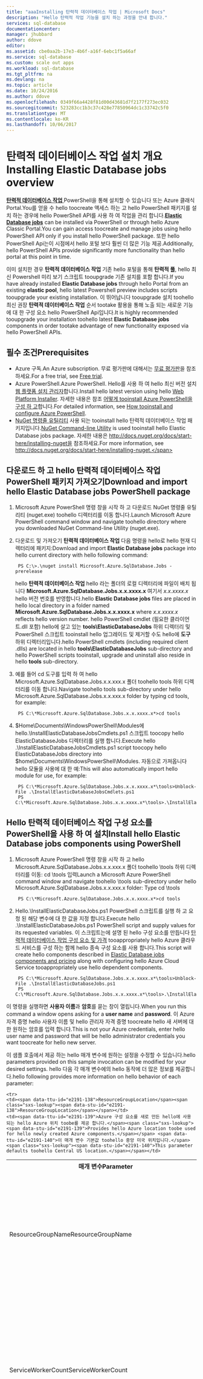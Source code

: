 ```yaml
---
title: "aaaInstalling 탄력적 데이터베이스 작업 | Microsoft Docs"
description: "Hello 탄력적 작업 기능을 설치 하는 과정을 안내 합니다."
services: sql-database
documentationcenter: 
manager: jhubbard
author: ddove
editor: 
ms.assetid: cbe0aa2b-17e3-4b6f-a16f-6ebc1f5a66af
ms.service: sql-database
ms.custom: scale out apps
ms.workload: sql-database
ms.tgt_pltfrm: na
ms.devlang: na
ms.topic: article
ms.date: 10/24/2016
ms.author: ddove
ms.openlocfilehash: 0349f66a4428f81d00d43681d7f2177f273ec032
ms.sourcegitcommit: 523283cc1b3c37c428e77850964dc1c33742c5f0
ms.translationtype: MT
ms.contentlocale: ko-KR
ms.lasthandoff: 10/06/2017
---
```

# <a name="installing-elastic-database-jobs-overview"></a><span data-ttu-id="e2191-103">탄력적 데이터베이스 작업 설치 개요</span><span class="sxs-lookup"><span data-stu-id="e2191-103">Installing Elastic Database jobs overview</span></span>
<span data-ttu-id="e2191-104">[**탄력적 데이터베이스 작업** ](sql-database-elastic-jobs-overview.md) PowerShell을 통해 설치할 수 있습니다 또는 Azure 클래식 Portal.You를 얻을 수 hello toocreate 액세스 하는 고 hello PowerShell 패키지를 설치 하는 경우에 hello PowerShell API를 사용 하 여 작업을 관리 합니다.</span><span class="sxs-lookup"><span data-stu-id="e2191-104">[**Elastic Database jobs**](sql-database-elastic-jobs-overview.md) can be installed via PowerShell or through hello Azure Classic Portal.You can gain access toocreate and manage jobs using hello PowerShell API only if you install hello PowerShell package.</span></span> <span data-ttu-id="e2191-105">또한 hello PowerShell Api는이 시점에서 hello 포털 보다 훨씬 더 많은 기능 제공.</span><span class="sxs-lookup"><span data-stu-id="e2191-105">Additionally, hello PowerShell APIs provide significantly more functionality than hello portal at this point in time.</span></span>

<span data-ttu-id="e2191-106">이미 설치한 경우 **탄력적 데이터베이스 작업** 기존 hello 포털을 통해 **탄력적 풀**, hello 최신 Powershell 미리 보기 스크립트 tooupgrade 기존 설치를 포함 합니다.</span><span class="sxs-lookup"><span data-stu-id="e2191-106">If you have already installed **Elastic Database jobs** through hello Portal from an existing **elastic pool**, hello latest Powershell preview includes scripts tooupgrade your existing installation.</span></span> <span data-ttu-id="e2191-107">이 뛰어납니다 tooupgrade 설치 toohello 최신 권장 **탄력적 데이터베이스 작업** 순서 tootake 활용을 통해 노출 되는 새로운 기능에 대 한 구성 요소 hello PowerShell Api입니다.</span><span class="sxs-lookup"><span data-stu-id="e2191-107">It is highly recommended tooupgrade your installation toohello latest **Elastic Database jobs** components in order tootake advantage of new functionality exposed via hello PowerShell APIs.</span></span>

## <a name="prerequisites"></a><span data-ttu-id="e2191-108">필수 조건</span><span class="sxs-lookup"><span data-stu-id="e2191-108">Prerequisites</span></span>
* <span data-ttu-id="e2191-109">Azure 구독.</span><span class="sxs-lookup"><span data-stu-id="e2191-109">An Azure subscription.</span></span> <span data-ttu-id="e2191-110">무료 평가판에 대해서는 [무료 평가판](https://azure.microsoft.com/pricing/free-trial/)을 참조하세요.</span><span class="sxs-lookup"><span data-stu-id="e2191-110">For a free trial, see [Free trial](https://azure.microsoft.com/pricing/free-trial/).</span></span>
* <span data-ttu-id="e2191-111">Azure PowerShell.</span><span class="sxs-lookup"><span data-stu-id="e2191-111">Azure PowerShell.</span></span> <span data-ttu-id="e2191-112">Hello를 사용 하 여 hello 최신 버전 설치 [웹 플랫폼 설치 관리자](http://go.microsoft.com/fwlink/p/?linkid=320376)합니다.</span><span class="sxs-lookup"><span data-stu-id="e2191-112">Install hello latest version using hello [Web Platform Installer](http://go.microsoft.com/fwlink/p/?linkid=320376).</span></span> <span data-ttu-id="e2191-113">자세한 내용은 참조 [어떻게 tooinstall Azure PowerShell을 구성 하 고](/powershell/azure/overview)합니다.</span><span class="sxs-lookup"><span data-stu-id="e2191-113">For detailed information, see [How tooinstall and configure Azure PowerShell](/powershell/azure/overview).</span></span>
* <span data-ttu-id="e2191-114">[NuGet 명령줄 유틸리티](https://nuget.org/nuget.exe) 사용 되는 tooinstall hello 탄력적 데이터베이스 작업 패키지입니다.</span><span class="sxs-lookup"><span data-stu-id="e2191-114">[NuGet Command-line Utility](https://nuget.org/nuget.exe) is used tooinstall hello Elastic Database jobs package.</span></span> <span data-ttu-id="e2191-115">자세한 내용은 http://docs.nuget.org/docs/start-here/installing-nuget을 참조하세요.</span><span class="sxs-lookup"><span data-stu-id="e2191-115">For more information, see http://docs.nuget.org/docs/start-here/installing-nuget.</span></span>

## <a name="download-and-import-hello-elastic-database-jobs-powershell-package"></a><span data-ttu-id="e2191-116">다운로드 하 고 hello 탄력적 데이터베이스 작업 PowerShell 패키지 가져오기</span><span class="sxs-lookup"><span data-stu-id="e2191-116">Download and import hello Elastic Database jobs PowerShell package</span></span>
1. <span data-ttu-id="e2191-117">Microsoft Azure PowerShell 명령 창을 시작 하 고 다운로드 NuGet 명령줄 유틸리티 (nuget.exe) toohello 디렉터리를 이동 합니다.</span><span class="sxs-lookup"><span data-stu-id="e2191-117">Launch Microsoft Azure PowerShell command window and navigate toohello directory where you downloaded NuGet Command-line Utility (nuget.exe).</span></span>
2. <span data-ttu-id="e2191-118">다운로드 및 가져오기 **탄력적 데이터베이스 작업** 다음 명령을 hello로 hello 현재 디렉터리에 패키지:</span><span class="sxs-lookup"><span data-stu-id="e2191-118">Download and import **Elastic Database jobs** package into hello current directory with hello following command:</span></span>
   
        PS C:\>.\nuget install Microsoft.Azure.SqlDatabase.Jobs -prerelease
   
    <span data-ttu-id="e2191-119">hello **탄력적 데이터베이스 작업** hello 라는 폴더의 로컬 디렉터리에 파일이 배치 됩니다 **Microsoft.Azure.SqlDatabase.Jobs.x.x.xxxx.x** 여기서 *x.x.xxxx.x* hello 버전 번호를 반영합니다.</span><span class="sxs-lookup"><span data-stu-id="e2191-119">hello **Elastic Database jobs** files are placed in hello local directory in a folder named **Microsoft.Azure.SqlDatabase.Jobs.x.x.xxxx.x** where *x.x.xxxx.x* reflects hello version number.</span></span> <span data-ttu-id="e2191-120">hello PowerShell cmdlet (필요한 클라이언트.dll 포함) hello에 살고 있는 **tools\ElasticDatabaseJobs** 하위 디렉터리 및 PowerShell 스크립트 tooinstall hello 업그레이드 및 제거할 수도 hello에  **도구** 하위 디렉터리입니다.</span><span class="sxs-lookup"><span data-stu-id="e2191-120">hello PowerShell cmdlets (including required client .dlls) are located in hello **tools\ElasticDatabaseJobs** sub-directory and hello PowerShell scripts tooinstall, upgrade and uninstall also reside in hello **tools** sub-directory.</span></span>
3. <span data-ttu-id="e2191-121">예를 들어 cd 도구를 입력 하 여 hello Microsoft.Azure.SqlDatabase.Jobs.x.x.xxx.x 폴더 toohello tools 하위 디렉터리를 이동 합니다.</span><span class="sxs-lookup"><span data-stu-id="e2191-121">Navigate toohello tools sub-directory under hello Microsoft.Azure.SqlDatabase.Jobs.x.x.xxx.x folder by typing cd tools, for example:</span></span>
   
        PS C:\*Microsoft.Azure.SqlDatabase.Jobs.x.x.xxxx.x*>cd tools

4. <span data-ttu-id="e2191-122">$Home\Documents\WindowsPowerShell\Modules에 hello.\InstallElasticDatabaseJobsCmdlets.ps1 스크립트 toocopy hello ElasticDatabaseJobs 디렉터리를 실행 합니다.</span><span class="sxs-lookup"><span data-stu-id="e2191-122">Execute hello .\InstallElasticDatabaseJobsCmdlets.ps1 script toocopy hello ElasticDatabaseJobs directory into $home\Documents\WindowsPowerShell\Modules.</span></span> <span data-ttu-id="e2191-123">자동으로 가져옵니다 hello 모듈을 사용에 대 한 예:</span><span class="sxs-lookup"><span data-stu-id="e2191-123">This will also automatically import hello module for use, for example:</span></span>
   
        PS C:\*Microsoft.Azure.SqlDatabase.Jobs.x.x.xxxx.x*\tools>Unblock-File .\InstallElasticDatabaseJobsCmdlets.ps1
        PS C:\*Microsoft.Azure.SqlDatabase.Jobs.x.x.xxxx.x*\tools>.\InstallElasticDatabaseJobsCmdlets.ps1

## <a name="install-hello-elastic-database-jobs-components-using-powershell"></a><span data-ttu-id="e2191-124">Hello 탄력적 데이터베이스 작업 구성 요소를 PowerShell을 사용 하 여 설치</span><span class="sxs-lookup"><span data-stu-id="e2191-124">Install hello Elastic Database jobs components using PowerShell</span></span>
1. <span data-ttu-id="e2191-125">Microsoft Azure PowerShell 명령 창을 시작 하 고 hello Microsoft.Azure.SqlDatabase.Jobs.x.x.xxx.x 폴더 toohello \tools 하위 디렉터리를 이동: cd \tools 입력</span><span class="sxs-lookup"><span data-stu-id="e2191-125">Launch a Microsoft Azure PowerShell command window and navigate toohello \tools sub-directory under hello Microsoft.Azure.SqlDatabase.Jobs.x.x.xxx.x folder: Type cd \tools</span></span>
   
        PS C:\*Microsoft.Azure.SqlDatabase.Jobs.x.x.xxxx.x*>cd tools

2. <span data-ttu-id="e2191-126">Hello.\InstallElasticDatabaseJobs.ps1 PowerShell 스크립트를 실행 하 고 요청 된 해당 변수에 대 한 값을 지정 합니다.</span><span class="sxs-lookup"><span data-stu-id="e2191-126">Execute hello .\InstallElasticDatabaseJobs.ps1 PowerShell script and supply values for its requested variables.</span></span> <span data-ttu-id="e2191-127">이 스크립트는에 설명 된 hello 구성 요소를 만듭니다 [탄력적 데이터베이스 작업 구성 요소 및 가격](sql-database-elastic-jobs-overview.md#components-and-pricing) tooappropriately hello Azure 클라우드 서비스를 구성 하는 함께 hello 종속 구성 요소를 사용 합니다.</span><span class="sxs-lookup"><span data-stu-id="e2191-127">This script will create hello components described in [Elastic Database jobs components and pricing](sql-database-elastic-jobs-overview.md#components-and-pricing) along with configuring hello Azure Cloud Service tooappropriately use hello dependent components.</span></span>

        PS C:\*Microsoft.Azure.SqlDatabase.Jobs.x.x.xxxx.x*\tools>Unblock-File .\InstallElasticDatabaseJobs.ps1
        PS C:\*Microsoft.Azure.SqlDatabase.Jobs.x.x.xxxx.x*\tools>.\InstallElasticDatabaseJobs.ps1

<span data-ttu-id="e2191-128">이 명령을 실행하면 **사용자 이름**과 **암호**를 묻는 창이 열립니다.</span><span class="sxs-lookup"><span data-stu-id="e2191-128">When you run this command a window opens asking for a **user name** and **password**.</span></span> <span data-ttu-id="e2191-129">이 Azure 자격 증명 hello 사용자 이름 및 hello 관리자 자격 증명 toocreate hello 새 서버에 대 한 원하는 암호를 입력 합니다.</span><span class="sxs-lookup"><span data-stu-id="e2191-129">This is not your Azure credentials, enter hello user name and password that will be hello administrator credentials you want toocreate for hello new server.</span></span>

<span data-ttu-id="e2191-130">이 샘플 호출에서 제공 하는 hello 매개 변수에 원하는 설정을 수정할 수 있습니다.</span><span class="sxs-lookup"><span data-stu-id="e2191-130">hello parameters provided on this sample invocation can be modified for your desired settings.</span></span> <span data-ttu-id="e2191-131">hello 다음 각 매개 변수에의 hello 동작에 더 많은 정보를 제공합니다.</span><span class="sxs-lookup"><span data-stu-id="e2191-131">hello following provides more information on hello behavior of each parameter:</span></span>

<table style="width:100%">
  <tr>
    <th><span data-ttu-id="e2191-132">매개 변수</span><span class="sxs-lookup"><span data-stu-id="e2191-132">Parameter</span></span></th>
    <th><span data-ttu-id="e2191-133">설명</span><span class="sxs-lookup"><span data-stu-id="e2191-133">Description</span></span></th>
  </tr>

<tr>
    <td><span data-ttu-id="e2191-134">ResourceGroupName</span><span class="sxs-lookup"><span data-stu-id="e2191-134">ResourceGroupName</span></span></td>
    <td><span data-ttu-id="e2191-135">Azure 구성 요소를 새로 만든 toocontain hello 만든 hello Azure 리소스 그룹 이름을 제공 합니다.</span><span class="sxs-lookup"><span data-stu-id="e2191-135">Provides hello Azure resource group name created toocontain hello newly created Azure components.</span></span> <span data-ttu-id="e2191-136">이 매개 변수의 기본값 너무 "__ElasticDatabaseJob"입니다.</span><span class="sxs-lookup"><span data-stu-id="e2191-136">This parameter defaults too“__ElasticDatabaseJob”.</span></span> <span data-ttu-id="e2191-137">없으면 toochange이이 값을 권장 합니다.</span><span class="sxs-lookup"><span data-stu-id="e2191-137">It is not recommended toochange this value.</span></span></td>
    </tr>

</tr>

    <tr>
    <td><span data-ttu-id="e2191-138">ResourceGroupLocation</span><span class="sxs-lookup"><span data-stu-id="e2191-138">ResourceGroupLocation</span></span></td>
    <td><span data-ttu-id="e2191-139">Azure 구성 요소를 새로 만든 hello에 사용 되는 hello Azure 위치 toobe를 제공 합니다.</span><span class="sxs-lookup"><span data-stu-id="e2191-139">Provides hello Azure location toobe used for hello newly created Azure components.</span></span> <span data-ttu-id="e2191-140">이 매개 변수 기본값 toohello 중앙 미국 위치입니다.</span><span class="sxs-lookup"><span data-stu-id="e2191-140">This parameter defaults toohello Central US location.</span></span></td>
</tr>

<tr>
    <td><span data-ttu-id="e2191-141">ServiceWorkerCount</span><span class="sxs-lookup"><span data-stu-id="e2191-141">ServiceWorkerCount</span></span></td>
    <td><span data-ttu-id="e2191-142">서비스 작업 자가 tooinstall hello 수를 제공합니다.</span><span class="sxs-lookup"><span data-stu-id="e2191-142">Provides hello number of service workers tooinstall.</span></span> <span data-ttu-id="e2191-143">이 매개 변수 기본값 too1입니다.</span><span class="sxs-lookup"><span data-stu-id="e2191-143">This parameter defaults too1.</span></span> <span data-ttu-id="e2191-144">작업자 수가 높을수록 hello 서비스와 tooprovide 고가용성을 사용 하는 tooscale 수 있습니다.</span><span class="sxs-lookup"><span data-stu-id="e2191-144">A higher number of workers can be used tooscale out hello service and tooprovide high availability.</span></span> <span data-ttu-id="e2191-145">"2" toouse hello 서비스의 고가용성이 필요한 배포를 위한 것이 좋습니다.</span><span class="sxs-lookup"><span data-stu-id="e2191-145">It is recommended toouse “2” for deployments that require high availability of hello service.</span></span></td>
    </tr>

</tr>
    <tr>
    <td><span data-ttu-id="e2191-146">ServiceVmSize</span><span class="sxs-lookup"><span data-stu-id="e2191-146">ServiceVmSize</span></span></td>
    <td><span data-ttu-id="e2191-147">Hello 클라우드 서비스 내에서 사용에 대 한 hello v M 크기를 제공합니다.</span><span class="sxs-lookup"><span data-stu-id="e2191-147">Provides hello VM size for usage within hello Cloud Service.</span></span> <span data-ttu-id="e2191-148">이 매개 변수 기본값 tooA0입니다.</span><span class="sxs-lookup"><span data-stu-id="e2191-148">This parameter defaults tooA0.</span></span> <span data-ttu-id="e2191-149">A0/A1/A2/A3의 매개 변수 값은 사용할 수 있는 hello 작업자 역할 toouse ExtraSmall/소규모/보통/큰 크기를 각각.</span><span class="sxs-lookup"><span data-stu-id="e2191-149">Parameters values of A0/A1/A2/A3 are accepted which cause hello worker role toouse an ExtraSmall/Small/Medium/Large size, respectively.</span></span> <span data-ttu-id="e2191-150">작업자 역할 크기에 대한 자세한 내용은 [Elastic Database 작업 구성 요소 및 가격 책정](sql-database-elastic-jobs-overview.md#components-and-pricing)을 참조하세요.</span><span class="sxs-lookup"><span data-stu-id="e2191-150">Fo more information on worker role sizes, see [Elastic Database jobs components and pricing](sql-database-elastic-jobs-overview.md#components-and-pricing).</span></span></td>
</tr>

</tr>
    <tr>
    <td><span data-ttu-id="e2191-151">SqlServerDatabaseSlo</span><span class="sxs-lookup"><span data-stu-id="e2191-151">SqlServerDatabaseSlo</span></span></td>
    <td><span data-ttu-id="e2191-152">Standard edition에 대 한 hello 서비스 수준 목표를 제공합니다.</span><span class="sxs-lookup"><span data-stu-id="e2191-152">Provides hello service level objective for a Standard edition.</span></span> <span data-ttu-id="e2191-153">이 매개 변수 기본값 tooS0입니다.</span><span class="sxs-lookup"><span data-stu-id="e2191-153">This parameter defaults tooS0.</span></span> <span data-ttu-id="e2191-154">Hello Azure SQL 데이터베이스 시키는 S0/S1/s 2/s 3의 매개 변수 값 들은 toouse hello 해당 SLO입니다.</span><span class="sxs-lookup"><span data-stu-id="e2191-154">Parameter values of S0/S1/S2/S3 are accepted which cause hello Azure SQL Database toouse hello respective SLO.</span></span> <span data-ttu-id="e2191-155">SQL Database SLO에 대한 자세한 내용은 [Elastic Database 작업 구성 요소 및 가격 책정](sql-database-elastic-jobs-overview.md#components-and-pricing)을 참조하세요.</span><span class="sxs-lookup"><span data-stu-id="e2191-155">For more information on SQL Database SLOs, see [Elastic Database jobs components and pricing](sql-database-elastic-jobs-overview.md#components-and-pricing).</span></span></td>
</tr>

</tr>
    <tr>
    <td><span data-ttu-id="e2191-156">SqlServerAdministratorUserName</span><span class="sxs-lookup"><span data-stu-id="e2191-156">SqlServerAdministratorUserName</span></span></td>
    <td><span data-ttu-id="e2191-157">새로 만든 Azure SQL 데이터베이스 서버 hello에 대 한 hello 관리자 사용자 이름을 제공 합니다.</span><span class="sxs-lookup"><span data-stu-id="e2191-157">Provides hello admin user name for hello newly created Azure SQL Database server.</span></span> <span data-ttu-id="e2191-158">지정 하지 않으면 tooprompt hello 자격 증명에 대 한 PowerShell 자격 증명 창이 열립니다.</span><span class="sxs-lookup"><span data-stu-id="e2191-158">When not specified, a PowerShell credentials window will open tooprompt for hello credentials.</span></span></td>
</tr>

</tr>
    <tr>
    <td><span data-ttu-id="e2191-159">SqlServerAdministratorPassword</span><span class="sxs-lookup"><span data-stu-id="e2191-159">SqlServerAdministratorPassword</span></span></td>
    <td><span data-ttu-id="e2191-160">새로 만든 Azure SQL 데이터베이스 서버 hello에 대 한 hello 관리자 암호를 제공 합니다.</span><span class="sxs-lookup"><span data-stu-id="e2191-160">Provides hello admin password for hello newly created Azure SQL Database server.</span></span> <span data-ttu-id="e2191-161">제공 되지 tooprompt hello 자격 증명에 대 한 PowerShell 자격 증명 창이 열립니다.</span><span class="sxs-lookup"><span data-stu-id="e2191-161">When not provided, a PowerShell credentials window will open tooprompt for hello credentials.</span></span></td>
</tr>
</table>

<span data-ttu-id="e2191-162">많은 수의 데이터베이스에 대해 동시에 실행 중인 작업 수가 많은 것을 대상으로 하는 시스템에 대 한 것이 좋습니다 toospecify 매개 변수 같은:-ServiceWorkerCount 2-ServiceVmSize a 2-SqlServerDatabaseSlo S2 합니다.</span><span class="sxs-lookup"><span data-stu-id="e2191-162">For systems that target having large numbers of jobs running in parallel against a large number of databases, it is recommended toospecify parameters such as: -ServiceWorkerCount 2 -ServiceVmSize A2 -SqlServerDatabaseSlo S2.</span></span>

    PS C:\*Microsoft.Azure.SqlDatabase.Jobs.dll.x.x.xxx.x*\tools>Unblock-File .\InstallElasticDatabaseJobs.ps1
    PS C:\*Microsoft.Azure.SqlDatabase.Jobs.dll.x.x.xxx.x*\tools>.\InstallElasticDatabaseJobs.ps1 -ServiceWorkerCount 2 -ServiceVmSize A2 -SqlServerDatabaseSlo S2

## <a name="update-an-existing-elastic-database-jobs-components-installation-using-powershell"></a><span data-ttu-id="e2191-163">PowerShell을 사용하여 기존 탄력적 데이터베이스 작업 구성 요소 설치 업데이트</span><span class="sxs-lookup"><span data-stu-id="e2191-163">Update an existing Elastic Database jobs components installation using PowerShell</span></span>
<span data-ttu-id="e2191-164">**탄력적 데이터베이스 작업** 을 업데이트할 수 있습니다.</span><span class="sxs-lookup"><span data-stu-id="e2191-164">**Elastic Database jobs** can be updated within an existing installation for scale and high-availability.</span></span> <span data-ttu-id="e2191-165">이 프로세스는 toodrop 필요 없이 서비스 코드의 향후 업그레이드에 대 한 허용 하 고 hello 제어 데이터베이스를 다시 만듭니다.</span><span class="sxs-lookup"><span data-stu-id="e2191-165">This process allows for future upgrades of service code without having toodrop and recreate hello control database.</span></span> <span data-ttu-id="e2191-166">Hello 내에서이 프로세스를 사용할 수도 있습니다 동일한 버전 toomodify hello 서비스 VM 크기 또는 hello 서버 작업자 수입니다.</span><span class="sxs-lookup"><span data-stu-id="e2191-166">This process can also be used within hello same version toomodify hello service VM size or hello server worker count.</span></span>

<span data-ttu-id="e2191-167">설치 과정의 tooupdate hello VM 크기, 다음 매개 변수를 사용 하 여 스크립트 실행된 hello 업데이트 선택한 toohello 값.</span><span class="sxs-lookup"><span data-stu-id="e2191-167">tooupdate hello VM size of an installation, run hello following script with parameters updated toohello values of your choice.</span></span>

    PS C:\*Microsoft.Azure.SqlDatabase.Jobs.dll.x.x.xxx.x*\tools>Unblock-File .\UpdateElasticDatabaseJobs.ps1
    PS C:\*Microsoft.Azure.SqlDatabase.Jobs.dll.x.x.xxx.x*\tools>.\UpdateElasticDatabaseJobs.ps1 -ServiceVmSize A1 -ServiceWorkerCount 2

<table style="width:100%">
  <tr>
  <th><span data-ttu-id="e2191-168">매개 변수</span><span class="sxs-lookup"><span data-stu-id="e2191-168">Parameter</span></span></th>
  <th><span data-ttu-id="e2191-169">설명</span><span class="sxs-lookup"><span data-stu-id="e2191-169">Description</span></span></th>
</tr>

  <tr>
    <td><span data-ttu-id="e2191-170">ResourceGroupName</span><span class="sxs-lookup"><span data-stu-id="e2191-170">ResourceGroupName</span></span></td>
    <td><span data-ttu-id="e2191-171">Hello 탄력적 데이터베이스 작업 구성 요소를 처음으로 설치한 경우 사용 하는 hello Azure 리소스 그룹 이름을 식별 합니다.</span><span class="sxs-lookup"><span data-stu-id="e2191-171">Identifies hello Azure resource group name used when hello Elastic Database job components were initially installed.</span></span> <span data-ttu-id="e2191-172">이 매개 변수의 기본값 너무 "__ElasticDatabaseJob"입니다.</span><span class="sxs-lookup"><span data-stu-id="e2191-172">This parameter defaults too“__ElasticDatabaseJob”.</span></span> <span data-ttu-id="e2191-173">이 아니어서 권장 toochange이이 값이 매개이 변수 toospecify 없을 것입니다.</span><span class="sxs-lookup"><span data-stu-id="e2191-173">Since it is not recommended toochange this value, you shouldn't have toospecify this parameter.</span></span></td>
    </tr>
</tr>

</tr>

  <tr>
    <td><span data-ttu-id="e2191-174">ServiceWorkerCount</span><span class="sxs-lookup"><span data-stu-id="e2191-174">ServiceWorkerCount</span></span></td>
    <td><span data-ttu-id="e2191-175">서비스 작업 자가 tooinstall hello 수를 제공합니다.</span><span class="sxs-lookup"><span data-stu-id="e2191-175">Provides hello number of service workers tooinstall.</span></span>  <span data-ttu-id="e2191-176">이 매개 변수 기본값 too1입니다.</span><span class="sxs-lookup"><span data-stu-id="e2191-176">This parameter defaults too1.</span></span>  <span data-ttu-id="e2191-177">작업자 수가 높을수록 hello 서비스와 tooprovide 고가용성을 사용 하는 tooscale 수 있습니다.</span><span class="sxs-lookup"><span data-stu-id="e2191-177">A higher number of workers can be used tooscale out hello service and tooprovide high availability.</span></span>  <span data-ttu-id="e2191-178">"2" toouse hello 서비스의 고가용성이 필요한 배포를 위한 것이 좋습니다.</span><span class="sxs-lookup"><span data-stu-id="e2191-178">It is recommended toouse “2” for deployments that require high availability of hello service.</span></span></td>
</tr>

</tr>

    <tr>
    <td><span data-ttu-id="e2191-179">ServiceVmSize</span><span class="sxs-lookup"><span data-stu-id="e2191-179">ServiceVmSize</span></span></td>
    <td><span data-ttu-id="e2191-180">Hello 클라우드 서비스 내에서 사용에 대 한 hello v M 크기를 제공합니다.</span><span class="sxs-lookup"><span data-stu-id="e2191-180">Provides hello VM size for usage within hello Cloud Service.</span></span> <span data-ttu-id="e2191-181">이 매개 변수 기본값 tooA0입니다.</span><span class="sxs-lookup"><span data-stu-id="e2191-181">This parameter defaults tooA0.</span></span> <span data-ttu-id="e2191-182">A0/A1/A2/A3의 매개 변수 값은 사용할 수 있는 hello 작업자 역할 toouse ExtraSmall/소규모/보통/큰 크기를 각각.</span><span class="sxs-lookup"><span data-stu-id="e2191-182">Parameters values of A0/A1/A2/A3 are accepted which cause hello worker role toouse an ExtraSmall/Small/Medium/Large size, respectively.</span></span> <span data-ttu-id="e2191-183">작업자 역할 크기에 대한 자세한 내용은 [Elastic Database 작업 구성 요소 및 가격 책정](sql-database-elastic-jobs-overview.md#components-and-pricing)을 참조하세요.</span><span class="sxs-lookup"><span data-stu-id="e2191-183">Fo more information on worker role sizes, see [Elastic Database jobs components and pricing](sql-database-elastic-jobs-overview.md#components-and-pricing).</span></span></td>
</tr>

</table>

## <a name="install-hello-elastic-database-jobs-components-using-hello-portal"></a><span data-ttu-id="e2191-184">Hello 탄력적 데이터베이스 작업 구성 요소를 hello 포털을 사용 하 여 설치</span><span class="sxs-lookup"><span data-stu-id="e2191-184">Install hello Elastic Database jobs components using hello Portal</span></span>
<span data-ttu-id="e2191-185">설정한 후 [탄력적 풀을 만든](sql-database-elastic-pool-manage-portal.md)를 설치할 수 있습니다 **탄력적 데이터베이스 작업** hello 탄력적인 풀의 각 데이터베이스에 대해 관리 작업의 구성 요소 tooenable 실행 합니다.</span><span class="sxs-lookup"><span data-stu-id="e2191-185">Once you have [created an elastic pool](sql-database-elastic-pool-manage-portal.md), you can install **Elastic Database jobs** components tooenable execution of administrative tasks against each database in hello elastic pool.</span></span> <span data-ttu-id="e2191-186">사용 하 여 hello 하는 경우와 달리 **탄력적 데이터베이스 작업** PowerShell Api hello 포털 인터페이스는 현재 제한 tooonly 기존 풀에 대해 실행 합니다.</span><span class="sxs-lookup"><span data-stu-id="e2191-186">Unlike when using hello **Elastic Database jobs** PowerShell APIs, hello portal interface is currently restricted tooonly executing against an existing pool.</span></span>

<span data-ttu-id="e2191-187">**예상 시간 toocomplete:** 10 분입니다.</span><span class="sxs-lookup"><span data-stu-id="e2191-187">**Estimated time toocomplete:** 10 minutes.</span></span>

1. <span data-ttu-id="e2191-188">Hello 통해 hello 탄력적 풀의 hello 대시보드 보기에서 [Azure 포털](https://portal.azure.com/#) , 클릭 **만들기 작업**합니다.</span><span class="sxs-lookup"><span data-stu-id="e2191-188">From hello dashboard view of hello elastic pool via hello [Azure Portal](https://portal.azure.com/#) , click **Create job**.</span></span>
2. <span data-ttu-id="e2191-189">Hello에 대 한 작업이 처음으로 만드는 경우를 설치 해야 **탄력적 데이터베이스 작업** 클릭 하 여 **미리 보기 약관**합니다.</span><span class="sxs-lookup"><span data-stu-id="e2191-189">If you are creating a job for hello first time, you must install **Elastic Database jobs** by clicking **PREVIEW TERMS**.</span></span>
3. <span data-ttu-id="e2191-190">Hello 용어를 클릭 하 여 hello 확인란을 수락 합니다.</span><span class="sxs-lookup"><span data-stu-id="e2191-190">Accept hello terms by clicking hello checkbox.</span></span>
4. <span data-ttu-id="e2191-191">클릭 "설치 서비스" hello 뷰에서 **작업 자격 증명**합니다.</span><span class="sxs-lookup"><span data-stu-id="e2191-191">In hello "Install services" view, click **JOB CREDENTIALS**.</span></span>
   
    ![Hello 서비스 설치][1]
5. <span data-ttu-id="e2191-193">데이터베이스 관리자의 사용자 이름과 암호를 입력합니다. 새 Azure SQL 데이터베이스 서버는 hello 설치의 일부로 생성 됩니다.</span><span class="sxs-lookup"><span data-stu-id="e2191-193">Type a user name and password for a database admin. As part of hello installation, a new Azure SQL Database server is created.</span></span> <span data-ttu-id="e2191-194">이 새 서버 내에서 hello 제어 데이터베이스 라고 하는 새 데이터베이스를 만들어지고 탄력적 데이터베이스 작업에 대 한 toocontain hello 메타 데이터를 사용 합니다.</span><span class="sxs-lookup"><span data-stu-id="e2191-194">Within this new server, a new database, known as hello control database, is created and used toocontain hello meta data for Elastic Database jobs.</span></span> <span data-ttu-id="e2191-195">hello 사용자 이름 및 암호를 여기서 만든 toohello 제어 데이터베이스에서 로깅 hello 목적을 위해 사용 됩니다.</span><span class="sxs-lookup"><span data-stu-id="e2191-195">hello user name and password created here are used for hello purpose of logging in toohello control database.</span></span> <span data-ttu-id="e2191-196">별도 자격 증명 hello 풀 내의 hello 데이터베이스에 대 한 스크립트 실행에 사용 됩니다.</span><span class="sxs-lookup"><span data-stu-id="e2191-196">A separate credential is used for script execution against hello databases within hello pool.</span></span>
   
    ![사용자 이름 및 암호 만들기][2]
6. <span data-ttu-id="e2191-198">Hello 확인 단추를 클릭 합니다.</span><span class="sxs-lookup"><span data-stu-id="e2191-198">Click hello OK button.</span></span> <span data-ttu-id="e2191-199">hello 구성 요소가 자동으로 만들어집니다를 새로운 몇 분 안에 [리소스 그룹](../azure-resource-manager/resource-group-overview.md)합니다.</span><span class="sxs-lookup"><span data-stu-id="e2191-199">hello components are created for you in a few minutes in a new [Resource group](../azure-resource-manager/resource-group-overview.md).</span></span> <span data-ttu-id="e2191-200">hello 새 리소스 그룹이 고정 아래와 같이 toohello 보드를 시작 합니다.</span><span class="sxs-lookup"><span data-stu-id="e2191-200">hello new resource group is pinned toohello start board, as shown below.</span></span> <span data-ttu-id="e2191-201">일단 만들어지고, 탄력적 데이터베이스 작업 (클라우드 서비스, SQL 데이터베이스, 서비스 버스 및 저장소)은 모두 hello 그룹에 생성 됩니다.</span><span class="sxs-lookup"><span data-stu-id="e2191-201">Once created, elastic database jobs (Cloud Service, SQL Database, Service Bus, and Storage) are all created in hello group.</span></span>
   
    ![시작 보드 내의 리소스 그룹][3]
7. <span data-ttu-id="e2191-203">Toocreate 또는 제공 하는 경우 탄력적 데이터베이스 작업 설치 되는 동안 작업을 관리 하는 경우 **자격 증명** hello 메시지의 뒤에 표시 됩니다.</span><span class="sxs-lookup"><span data-stu-id="e2191-203">If you attempt toocreate or manage a job while elastic database jobs is installing, when providing **Credentials** you will see hello following message.</span></span>
   
    ![배포가 아직 진행 중입니다.][4]

<span data-ttu-id="e2191-205">제거에 필요한 경우 hello 리소스 그룹을 삭제 합니다.</span><span class="sxs-lookup"><span data-stu-id="e2191-205">If uninstallation is required, delete hello resource group.</span></span> <span data-ttu-id="e2191-206">참조 [toouninstall hello 탄력적 데이터베이스 구성 요소를 작업 하는 방법을](sql-database-elastic-jobs-uninstall.md)합니다.</span><span class="sxs-lookup"><span data-stu-id="e2191-206">See [How toouninstall hello Elastic Database job components](sql-database-elastic-jobs-uninstall.md).</span></span>

## <a name="next-steps"></a><span data-ttu-id="e2191-207">다음 단계</span><span class="sxs-lookup"><span data-stu-id="e2191-207">Next steps</span></span>
<span data-ttu-id="e2191-208">스크립트 실행에 대 한 자세한 내용은 참조 하십시오 hello 그룹의 각 데이터베이스에 만들어집니다. hello 적절 한 권한이 있는 자격 증명 확인 [SQL 데이터베이스를 보호](sql-database-manage-logins.md)합니다.</span><span class="sxs-lookup"><span data-stu-id="e2191-208">Ensure a credential with hello appropriate rights for script execution is created on each database in hello group, for more information see [Securing your SQL Database](sql-database-manage-logins.md).</span></span>
<span data-ttu-id="e2191-209">참조 [만들고 탄력적 데이터베이스 작업 관리](sql-database-elastic-jobs-create-and-manage.md) tooget 시작 합니다.</span><span class="sxs-lookup"><span data-stu-id="e2191-209">See [Creating and managing an Elastic Database jobs](sql-database-elastic-jobs-create-and-manage.md) tooget started.</span></span>

<!--Image references-->
[1]: ./media/sql-database-elastic-jobs-service-installation/screen-1.png
[2]: ./media/sql-database-elastic-jobs-service-installation/credentials.png
[3]: ./media/sql-database-elastic-jobs-service-installation/start-board.png
[4]: ./media/sql-database-elastic-jobs-service-installation/not-done.png
